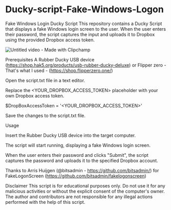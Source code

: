 # Ducky-script-Fake-Windows-Logon
Fake Windows Login Ducky Script
This repository contains a Ducky Script that displays a fake Windows login screen to the user. When the user enters their password, the script captures the input and uploads it to Dropbox using the provided Dropbox access token.

![Untitled video - Made with Clipchamp](https://user-images.githubusercontent.com/50125131/229378296-4ad8efad-9473-4a3d-b38f-b6e0664f0e87.gif)

Prerequisites
A Rubber Ducky USB device (https://shop.hak5.org/products/usb-rubber-ducky-deluxe) or Flipper zero - That's what I used - (https://shop.flipperzero.one/)

Open the script.txt file in a text editor.

Replace the <YOUR_DROPBOX_ACCESS_TOKEN> placeholder with your own Dropbox access token.

$DropBoxAccessToken = '<YOUR_DROPBOX_ACCESS_TOKEN>'

Save the changes to the script.txt file.

Usage

Insert the Rubber Ducky USB device into the target computer.

The script will start running, displaying a fake Windows login screen.

When the user enters their password and clicks "Submit", the script captures the password and uploads it to the specified Dropbox account.

Thanks to Arris Huijgen (@bitsadmin - https://github.com/bitsadmin/) for FakeLogonScreen (https://github.com/bitsadmin/fakelogonscreen)

Disclaimer
This script is for educational purposes only. Do not use it for any malicious activities or without the explicit consent of the computer's owner. The author and contributors are not responsible for any illegal actions performed with the help of this script.
